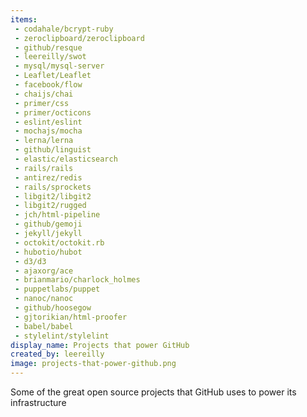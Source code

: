 ```yaml
---
items:
 - codahale/bcrypt-ruby
 - zeroclipboard/zeroclipboard
 - github/resque
 - leereilly/swot
 - mysql/mysql-server
 - Leaflet/Leaflet
 - facebook/flow
 - chaijs/chai
 - primer/css
 - primer/octicons
 - eslint/eslint
 - mochajs/mocha
 - lerna/lerna
 - github/linguist
 - elastic/elasticsearch
 - rails/rails
 - antirez/redis
 - rails/sprockets
 - libgit2/libgit2
 - libgit2/rugged
 - jch/html-pipeline
 - github/gemoji
 - jekyll/jekyll
 - octokit/octokit.rb
 - hubotio/hubot
 - d3/d3
 - ajaxorg/ace
 - brianmario/charlock_holmes
 - puppetlabs/puppet
 - nanoc/nanoc
 - github/hoosegow
 - gjtorikian/html-proofer
 - babel/babel
 - stylelint/stylelint
display_name: Projects that power GitHub
created_by: leereilly
image: projects-that-power-github.png
---
```

Some of the great open source projects that GitHub uses to power its infrastructure
